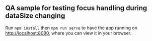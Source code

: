 ## QA sample for testing focus handling during dataSize changing

Run `npm install` then `npm run serve` to have the app running on [http://localhost:8080](http://localhost:8080), where you can view it in your browser.
